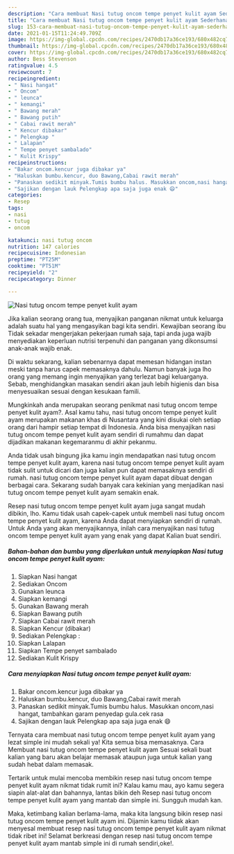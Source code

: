```yaml
---
description: "Cara membuat Nasi tutug oncom tempe penyet kulit ayam Sederhana Untuk Jualan"
title: "Cara membuat Nasi tutug oncom tempe penyet kulit ayam Sederhana Untuk Jualan"
slug: 153-cara-membuat-nasi-tutug-oncom-tempe-penyet-kulit-ayam-sederhana-untuk-jualan
date: 2021-01-15T11:24:49.709Z
image: https://img-global.cpcdn.com/recipes/2470db17a36ce193/680x482cq70/nasi-tutug-oncom-tempe-penyet-kulit-ayam-foto-resep-utama.jpg
thumbnail: https://img-global.cpcdn.com/recipes/2470db17a36ce193/680x482cq70/nasi-tutug-oncom-tempe-penyet-kulit-ayam-foto-resep-utama.jpg
cover: https://img-global.cpcdn.com/recipes/2470db17a36ce193/680x482cq70/nasi-tutug-oncom-tempe-penyet-kulit-ayam-foto-resep-utama.jpg
author: Bess Stevenson
ratingvalue: 4.5
reviewcount: 7
recipeingredient:
- " Nasi hangat"
- " Oncom"
- " leunca"
- " kemangi"
- " Bawang merah"
- " Bawang putih"
- " Cabai rawit merah"
- " Kencur dibakar"
- " Pelengkap "
- " Lalapan"
- " Tempe penyet sambalado"
- " Kulit Krispy"
recipeinstructions:
- "Bakar oncom.kencur juga dibakar ya"
- "Haluskan bumbu.kencur, duo Bawang,Cabai rawit merah"
- "Panaskan sedikit minyak.Tumis bumbu halus. Masukkan oncom,nasi hangat, tambahkan garam penyedap gula.cek rasa"
- "Sajikan dengan lauk Pelengkap apa saja juga enak 😄"
categories:
- Resep
tags:
- nasi
- tutug
- oncom

katakunci: nasi tutug oncom 
nutrition: 147 calories
recipecuisine: Indonesian
preptime: "PT25M"
cooktime: "PT51M"
recipeyield: "2"
recipecategory: Dinner

---
```



![Nasi tutug oncom tempe penyet kulit ayam](https://img-global.cpcdn.com/recipes/2470db17a36ce193/680x482cq70/nasi-tutug-oncom-tempe-penyet-kulit-ayam-foto-resep-utama.jpg)

Jika kalian seorang orang tua, menyajikan panganan nikmat untuk keluarga adalah suatu hal yang mengasyikan bagi kita sendiri. Kewajiban seorang ibu Tidak sekadar mengerjakan pekerjaan rumah saja, tapi anda juga wajib menyediakan keperluan nutrisi terpenuhi dan panganan yang dikonsumsi anak-anak wajib enak.

Di waktu  sekarang, kalian sebenarnya dapat memesan hidangan instan meski tanpa harus capek memasaknya dahulu. Namun banyak juga lho orang yang memang ingin menyajikan yang terlezat bagi keluarganya. Sebab, menghidangkan masakan sendiri akan jauh lebih higienis dan bisa menyesuaikan sesuai dengan kesukaan famili. 



Mungkinkah anda merupakan seorang penikmat nasi tutug oncom tempe penyet kulit ayam?. Asal kamu tahu, nasi tutug oncom tempe penyet kulit ayam merupakan makanan khas di Nusantara yang kini disukai oleh setiap orang dari hampir setiap tempat di Indonesia. Anda bisa menyajikan nasi tutug oncom tempe penyet kulit ayam sendiri di rumahmu dan dapat dijadikan makanan kegemaranmu di akhir pekanmu.

Anda tidak usah bingung jika kamu ingin mendapatkan nasi tutug oncom tempe penyet kulit ayam, karena nasi tutug oncom tempe penyet kulit ayam tidak sulit untuk dicari dan juga kalian pun dapat memasaknya sendiri di rumah. nasi tutug oncom tempe penyet kulit ayam dapat dibuat dengan berbagai cara. Sekarang sudah banyak cara kekinian yang menjadikan nasi tutug oncom tempe penyet kulit ayam semakin enak.

Resep nasi tutug oncom tempe penyet kulit ayam juga sangat mudah dibikin, lho. Kamu tidak usah capek-capek untuk membeli nasi tutug oncom tempe penyet kulit ayam, karena Anda dapat menyiapkan sendiri di rumah. Untuk Anda yang akan menyajikannya, inilah cara menyajikan nasi tutug oncom tempe penyet kulit ayam yang enak yang dapat Kalian buat sendiri.

<!--inarticleads1-->

##### Bahan-bahan dan bumbu yang diperlukan untuk menyiapkan Nasi tutug oncom tempe penyet kulit ayam:

1. Siapkan  Nasi hangat
1. Sediakan  Oncom
1. Gunakan  leunca
1. Siapkan  kemangi
1. Gunakan  Bawang merah
1. Siapkan  Bawang putih
1. Siapkan  Cabai rawit merah
1. Siapkan  Kencur (dibakar)
1. Sediakan  Pelengkap :
1. Siapkan  Lalapan
1. Siapkan  Tempe penyet sambalado
1. Sediakan  Kulit Krispy




<!--inarticleads2-->

##### Cara menyiapkan Nasi tutug oncom tempe penyet kulit ayam:

1. Bakar oncom.kencur juga dibakar ya
1. Haluskan bumbu.kencur, duo Bawang,Cabai rawit merah
1. Panaskan sedikit minyak.Tumis bumbu halus. Masukkan oncom,nasi hangat, tambahkan garam penyedap gula.cek rasa
1. Sajikan dengan lauk Pelengkap apa saja juga enak 😄




Ternyata cara membuat nasi tutug oncom tempe penyet kulit ayam yang lezat simple ini mudah sekali ya! Kita semua bisa memasaknya. Cara Membuat nasi tutug oncom tempe penyet kulit ayam Sesuai sekali buat kalian yang baru akan belajar memasak ataupun juga untuk kalian yang sudah hebat dalam memasak.

Tertarik untuk mulai mencoba membikin resep nasi tutug oncom tempe penyet kulit ayam nikmat tidak rumit ini? Kalau kamu mau, ayo kamu segera siapin alat-alat dan bahannya, lantas bikin deh Resep nasi tutug oncom tempe penyet kulit ayam yang mantab dan simple ini. Sungguh mudah kan. 

Maka, ketimbang kalian berlama-lama, maka kita langsung bikin resep nasi tutug oncom tempe penyet kulit ayam ini. Dijamin kamu tiidak akan menyesal membuat resep nasi tutug oncom tempe penyet kulit ayam nikmat tidak ribet ini! Selamat berkreasi dengan resep nasi tutug oncom tempe penyet kulit ayam mantab simple ini di rumah sendiri,oke!.

